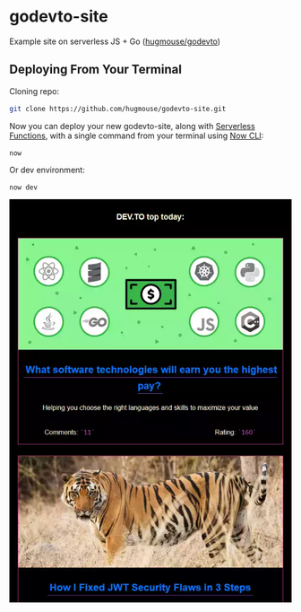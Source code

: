 # godevto-site
Example site on serverless JS + Go ([hugmouse/godevto](https://github.com/hugmouse/godevto))

## Deploying From Your Terminal

Cloning repo:
```bash
git clone https://github.com/hugmouse/godevto-site.git
```

Now you can deploy your new godevto-site, along with [Serverless Functions](https://zeit.co/docs/v2/serverless-functions/introduction), with a single command from your terminal using [Now CLI](/download):

```shell
now
```

Or dev environment:

```shell
now dev
```

![Site example](markdown/assets/main.webp)
